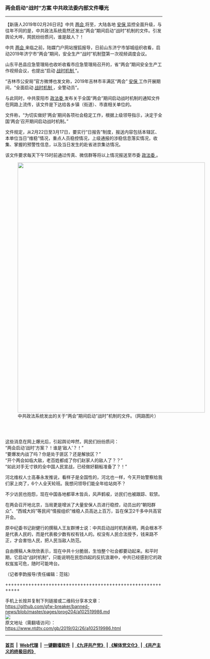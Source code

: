 ### 两会启动“战时”方案 中共政法委内部文件曝光
------------------------

<div class="post_content">
 <p>
  【新唐人2019年02月26日讯】中共
  <a href="https://www.ntdtv.com/gb/两会.htm">
   两会
  </a>
  将至，大陆各地
  <a href="https://www.ntdtv.com/gb/安保.htm">
   安保
  </a>
  监控全面升级，与往年不同的是，中共政法系统竟然还发出“两会”期间启动“战时”机制的文件。引发舆论大哗，网民纷纷质问，谁是敌人？！
 </p>
 <p>
  中共
  <a href="https://www.ntdtv.com/gb/两会.htm">
   两会
  </a>
  来临之前，陆媒门户网站搜狐报导，日前山东济宁市邹城组织收看，启动2019年济宁市“两会”期间，安全生产“战时”机制暨第一次视频调度会议。
 </p>
 <p>
  山东平邑县应急管理局也收听收看市应急管理局召开的，省“两会”期间安全生产工作视频会议，也提出“启动
  <a href="https://www.ntdtv.com/gb/战时机制.htm">
   战时机制
  </a>
  ”。
 </p>
 <p>
  “吉林市公安局”官方微博也发文称，2019年吉林市丰满区“两会”
  <a href="https://www.ntdtv.com/gb/安保.htm">
   安保
  </a>
  工作开展期间，“全面启动
  <a href="https://www.ntdtv.com/gb/战时机制.htm">
   战时机制
  </a>
  ，全警动员”。
 </p>
 <p>
  与此同时，中共荥阳市
  <a href="https://www.ntdtv.com/gb/政法委.htm">
   政法委
  </a>
  发布关于全国“两会”期间启动战时机制的通知文件在网路上流传，该文件是下达给各乡镇（街道）、市直相关单位的。
 </p>
 <p>
  文件称，“为切实做好‘两会’期间各项社会稳定工作，根据上级领导指示，决定于全国‘两会’召开期间启动战时机制。”
 </p>
 <p>
  文件规定，从2月22日至3月17日，要实行“日报告”制度，报送内容包括本辖区、本单位当日“维稳”情况，重点人员稳控情况，上级通报的涉稳信息落实情况，收集、掌握的预警性信息，以及当日发生的赴省进京集访情况。
 </p>
 <p>
  该文件要求每天下午15时前通过传真、微信群等将以上情况报送至市委
  <a href="https://www.ntdtv.com/gb/政法委.htm">
   政法委
  </a>
  。
 </p>
 <figure class="wp-caption alignnone" id="attachment_102519988" style="width: 600px">
  <a href="https://www.ntdtv.com/assets/uploads/2019/02/D0J-jDLUwAARuZl.jpg">
   <img alt="" class="size-medium wp-image-102519988" height="800" src="https://www.ntdtv.com/assets/uploads/2019/02/D0J-jDLUwAARuZl-600x800.jpg" width="600"/>
  </a>
  <br/><figcaption class="wp-caption-text">
   中共政法系统发出的关于“两会”期间启动“战时”机制的文件。（网路图片）
  </figcaption><br/>
 </figure><br/>
 <p>
  这些消息在网上爆光后，引起舆论哗然，网民们纷纷质问：
  <br>
   “两会启动‘战时’方案？！谁是‘敌人’？！”
   <br/>
   “要爆发内战了吗？你是处于匪区？还是解放区？”
   <br/>
   “开个两会如临大敌，老百姓都成了你们赵家人的敌人了？？”
   <br/>
   “如此对手无寸铁的全中国人民宣战，已经做好翻船准备了？！”
  </br>
 </p>
 <p>
  河北维权人士高春永发推说，看样子是全国性的，河北也一样，今天开始警察给我们家上岗了，6个人全天轮班。我想问领导们能全年给站岗不？
 </p>
 <p>
  不少访民也抱怨，现在中国各地都草木皆兵，风声鹤唳，访民们也被跟踪、软禁。
 </p>
 <p>
  在两会召开地北京，当局更是增派了大量安保人员进行稳控，动员出的“朝阳群众”、“西城大妈”等民间“情报组织”维稳人员高达上百万，旨在保卫2千多中共高官开会。
 </p>
 <p>
  原中纪委书记尉健行的撰稿人王友群博士说：中共启动战时机制表明，两会根本不是代表人民的，而是代表极少数有权有钱人的。权没有人民合法授予，钱来路不正，才会害怕人民，把人民当敌人防范。
 </p>
 <p>
  自由撰稿人朱欣欣表示，现在中共十分脆弱，生怕整个社会都要动起来。和平时期，它启动“战时机制”，只能说明在民怨四起的反抗浪潮中，中共已经感到它的政权岌岌可危，随时可能垮台。
 </p>
 <p>
  （记者李韵报导/责任编辑：范铭）
 </p>
 <div class="single_ad">
 </div>
</div>

+++++++++++++++++++++++++++++++++++++++++++++++++++++++++++<br/><br/>
手机上长按并复制下列链接或二维码分享本文章：<br/>
https://github.com/gfw-breaker/banned-news/blob/master/pages/prog204/a102519986.md <br/>
<a href='https://github.com/gfw-breaker/banned-news/blob/master/pages/prog204/a102519986.md'><img src='https://github.com/gfw-breaker/banned-news/blob/master/pages/prog204/a102519986.md.png'/></a> <br/>
原文地址（需翻墙访问）：https://www.ntdtv.com/gb/2019/02/26/a102519986.html


------------------------
#### [首页](https://github.com/gfw-breaker/banned-news/blob/master/README.md) &nbsp;|&nbsp; [Web代理](https://github.com/labour-camp/helloworld) &nbsp;|&nbsp; [一键翻墙软件](https://github.com/gfw-breaker/nogfw/blob/master/README.md) &nbsp;| [《九评共产党》](https://github.com/gfw-breaker/9ping.md/blob/master/README.md#九评之一评共产党是什么) | [《解体党文化》](https://github.com/gfw-breaker/jtdwh.md/blob/master/README.md) | [《共产主义的终极目的》](https://github.com/gfw-breaker/gczydzjmd.md/blob/master/README.md)

